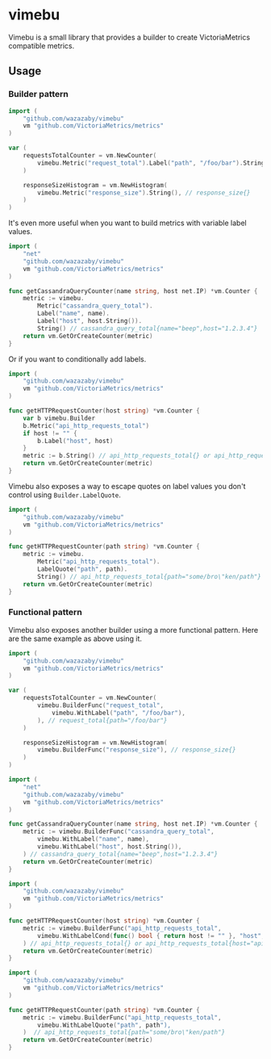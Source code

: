 # vimebu
Vimebu is a small library that provides a builder to create VictoriaMetrics compatible metrics.

## Usage
### Builder pattern
```go
import (
    "github.com/wazazaby/vimebu"
    vm "github.com/VictoriaMetrics/metrics"
)

var (
    requestsTotalCounter = vm.NewCounter(
        vimebu.Metric("request_total").Label("path", "/foo/bar").String(), // request_total{path="/foo/bar"}
    )

    responseSizeHistogram = vm.NewHistogram(
        vimebu.Metric("response_size").String(), // response_size{}
    )
)
```

It's even more useful when you want to build metrics with variable label values.
```go
import (
    "net"
    "github.com/wazazaby/vimebu"
    vm "github.com/VictoriaMetrics/metrics"
)

func getCassandraQueryCounter(name string, host net.IP) *vm.Counter {
    metric := vimebu.
        Metric("cassandra_query_total").
        Label("name", name).
        Label("host", host.String()).
        String() // cassandra_query_total{name="beep",host="1.2.3.4"}
    return vm.GetOrCreateCounter(metric)
}
```

Or if you want to conditionally add labels.
```go
import (
    "github.com/wazazaby/vimebu"
    vm "github.com/VictoriaMetrics/metrics"
)

func getHTTPRequestCounter(host string) *vm.Counter {
    var b vimebu.Builder
    b.Metric("api_http_requests_total")
    if host != "" {
        b.Label("host", host)
    }
    metric := b.String() // api_http_requests_total{} or api_http_requests_total{host="api.app.com"}
    return vm.GetOrCreateCounter(metric)
}
```

Vimebu also exposes a way to escape quotes on label values you don't control using `Builder.LabelQuote`.
```go
import (
    "github.com/wazazaby/vimebu"
    vm "github.com/VictoriaMetrics/metrics"
)

func getHTTPRequestCounter(path string) *vm.Counter {
    metric := vimebu.
        Metric("api_http_requests_total").
        LabelQuote("path", path).
        String() // api_http_requests_total{path="some/bro\"ken/path"}
    return vm.GetOrCreateCounter(metric)
}
```

### Functional pattern
Vimebu also exposes another builder using a more functional pattern. Here are the same example as above using it.
```go
import (
    "github.com/wazazaby/vimebu"
    vm "github.com/VictoriaMetrics/metrics"
)

var (
    requestsTotalCounter = vm.NewCounter(
        vimebu.BuilderFunc("request_total",
            vimebu.WithLabel("path", "/foo/bar"),
        ), // request_total{path="/foo/bar"}
    )

    responseSizeHistogram = vm.NewHistogram(
        vimebu.BuilderFunc("response_size"), // response_size{}
    )
)
```

```go
import (
    "net"
    "github.com/wazazaby/vimebu"
    vm "github.com/VictoriaMetrics/metrics"
)

func getCassandraQueryCounter(name string, host net.IP) *vm.Counter {
    metric := vimebu.BuilderFunc("cassandra_query_total",
        vimebu.WithLabel("name", name),
        vimebu.WithLabel("host", host.String()),
    ) // cassandra_query_total{name="beep",host="1.2.3.4"}
    return vm.GetOrCreateCounter(metric)
}
```

```go
import (
    "github.com/wazazaby/vimebu"
    vm "github.com/VictoriaMetrics/metrics"
)

func getHTTPRequestCounter(host string) *vm.Counter {
    metric := vimebu.BuilderFunc("api_http_requests_total",
        vimebu.WithLabelCond(func() bool { return host != "" }, "host", host),
    ) // api_http_requests_total{} or api_http_requests_total{host="api.app.com"}
    return vm.GetOrCreateCounter(metric)
}
```

```go
import (
    "github.com/wazazaby/vimebu"
    vm "github.com/VictoriaMetrics/metrics"
)

func getHTTPRequestCounter(path string) *vm.Counter {
    metric := vimebu.BuilderFunc("api_http_requests_total",
        vimebu.WithLabelQuote("path", path"),
    )  // api_http_requests_total{path="some/bro\"ken/path"}
    return vm.GetOrCreateCounter(metric)
}
```
